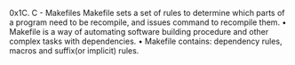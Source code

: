 0x1C. C - Makefiles
Makefile sets a set of rules to determine which parts of a program need to be recompile, and issues command to recompile them. • Makefile is a way of automating software building procedure and other complex tasks with dependencies. • Makefile contains: dependency rules, macros and suffix(or implicit) rules.

